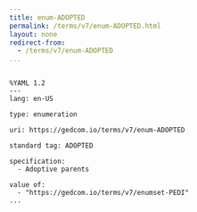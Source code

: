```yaml
---
title: enum-ADOPTED
permalink: /terms/v7/enum-ADOPTED.html
layout: none
redirect-from:
  - /terms/v7/enum-ADOPTED
...
```


```

%YAML 1.2
---
lang: en-US

type: enumeration

uri: https://gedcom.io/terms/v7/enum-ADOPTED

standard tag: ADOPTED

specification:
  - Adoptive parents

value of:
  - "https://gedcom.io/terms/v7/enumset-PEDI"
...

```
